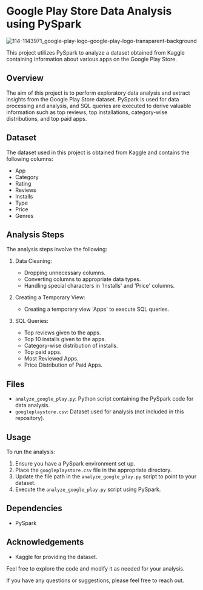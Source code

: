 # Google Play Store Data Analysis using PySpark


![114-1143971_google-play-logo-google-play-logo-transparent-background](https://github.com/Baioumi7)

This project utilizes PySpark to analyze a dataset obtained from Kaggle containing information about various apps on the Google Play Store.

## Overview

The aim of this project is to perform exploratory data analysis and extract insights from the Google Play Store dataset. PySpark is used for data processing and analysis, and SQL queries are executed to derive valuable information such as top reviews, top installations, category-wise distributions, and top paid apps.

## Dataset

The dataset used in this project is obtained from Kaggle and contains the following columns:
- App
- Category
- Rating
- Reviews
- Installs
- Type
- Price
- Genres

## Analysis Steps

The analysis steps involve the following:

1. Data Cleaning:
   - Dropping unnecessary columns.
   - Converting columns to appropriate data types.
   - Handling special characters in 'Installs' and 'Price' columns.

2. Creating a Temporary View:
   - Creating a temporary view 'Apps' to execute SQL queries.

3. SQL Queries:
   - Top reviews given to the apps.
   - Top 10 installs given to the apps.
   - Category-wise distribution of installs.
   - Top paid apps.
   - Most Reviewed Apps.
   - Price Distribution of Paid Apps.

## Files

- `analyze_google_play.py`: Python script containing the PySpark code for data analysis.
- `googleplaystore.csv`: Dataset used for analysis (not included in this repository).

## Usage

To run the analysis:
1. Ensure you have a PySpark environment set up.
2. Place the `googleplaystore.csv` file in the appropriate directory.
3. Update the file path in the `analyze_google_play.py` script to point to your dataset.
4. Execute the `analyze_google_play.py` script using PySpark.

## Dependencies

- PySpark

## Acknowledgements

- Kaggle for providing the dataset.

Feel free to explore the code and modify it as needed for your analysis.

If you have any questions or suggestions, please feel free to reach out.

